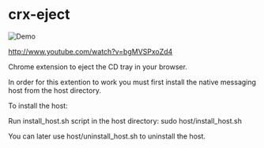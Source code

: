 crx-eject
=========

![Demo](https://raw.github.com/laiso/crx-eject/master/demo.gif)

http://www.youtube.com/watch?v=bgMVSPxoZd4

Chrome extension to eject the CD tray in your browser.

In order for this extention to work you must first install the native messaging
host from the host directory.

To install the host:

Run install_host.sh script in the host directory:
  sudo host/install_host.sh

You can later use host/uninstall_host.sh to uninstall the host.

